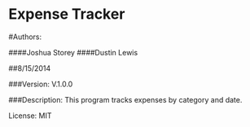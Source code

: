 Expense Tracker
==================================

#Authors:

####Joshua Storey
####Dustin Lewis

##8/15/2014

###Version:
V.1.0.0

###Description:
This program tracks expenses by category and date.


License: MIT
